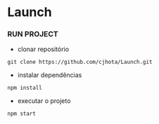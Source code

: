 
# Launch
### RUN PROJECT


- clonar repositório
```
git clone https://github.com/cjhota/Launch.git
```
- instalar dependências
 ```
npm install
```
- executar o projeto
```
npm start
```

